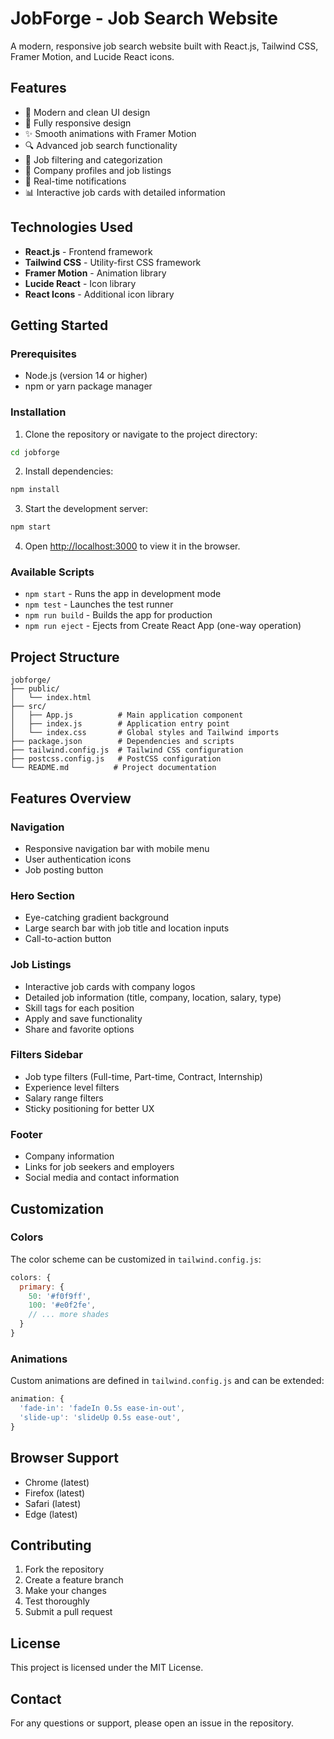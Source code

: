 # JobForge - Job Search Website

A modern, responsive job search website built with React.js, Tailwind CSS, Framer Motion, and Lucide React icons.

## Features

- 🎨 Modern and clean UI design
- 📱 Fully responsive design
- ✨ Smooth animations with Framer Motion
- 🔍 Advanced job search functionality
- 🎯 Job filtering and categorization
- 💼 Company profiles and job listings
- 🔔 Real-time notifications
- 📊 Interactive job cards with detailed information

## Technologies Used

- **React.js** - Frontend framework
- **Tailwind CSS** - Utility-first CSS framework
- **Framer Motion** - Animation library
- **Lucide React** - Icon library
- **React Icons** - Additional icon library

## Getting Started

### Prerequisites

- Node.js (version 14 or higher)
- npm or yarn package manager

### Installation

1. Clone the repository or navigate to the project directory:
```bash
cd jobforge
```

2. Install dependencies:
```bash
npm install
```

3. Start the development server:
```bash
npm start
```

4. Open [http://localhost:3000](http://localhost:3000) to view it in the browser.

### Available Scripts

- `npm start` - Runs the app in development mode
- `npm test` - Launches the test runner
- `npm run build` - Builds the app for production
- `npm run eject` - Ejects from Create React App (one-way operation)

## Project Structure

```
jobforge/
├── public/
│   └── index.html
├── src/
│   ├── App.js          # Main application component
│   ├── index.js        # Application entry point
│   └── index.css       # Global styles and Tailwind imports
├── package.json        # Dependencies and scripts
├── tailwind.config.js  # Tailwind CSS configuration
├── postcss.config.js   # PostCSS configuration
└── README.md          # Project documentation
```

## Features Overview

### Navigation
- Responsive navigation bar with mobile menu
- User authentication icons
- Job posting button

### Hero Section
- Eye-catching gradient background
- Large search bar with job title and location inputs
- Call-to-action button

### Job Listings
- Interactive job cards with company logos
- Detailed job information (title, company, location, salary, type)
- Skill tags for each position
- Apply and save functionality
- Share and favorite options

### Filters Sidebar
- Job type filters (Full-time, Part-time, Contract, Internship)
- Experience level filters
- Salary range filters
- Sticky positioning for better UX

### Footer
- Company information
- Links for job seekers and employers
- Social media and contact information

## Customization

### Colors
The color scheme can be customized in `tailwind.config.js`:
```javascript
colors: {
  primary: {
    50: '#f0f9ff',
    100: '#e0f2fe',
    // ... more shades
  }
}
```

### Animations
Custom animations are defined in `tailwind.config.js` and can be extended:
```javascript
animation: {
  'fade-in': 'fadeIn 0.5s ease-in-out',
  'slide-up': 'slideUp 0.5s ease-out',
}
```

## Browser Support

- Chrome (latest)
- Firefox (latest)
- Safari (latest)
- Edge (latest)

## Contributing

1. Fork the repository
2. Create a feature branch
3. Make your changes
4. Test thoroughly
5. Submit a pull request

## License

This project is licensed under the MIT License.

## Contact

For any questions or support, please open an issue in the repository. 